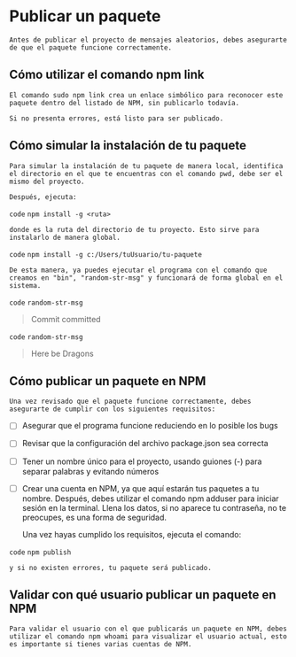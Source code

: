 # Publicar un paquete
	Antes de publicar el proyecto de mensajes aleatorios, debes asegurarte de que el paquete funcione correctamente.

## Cómo utilizar el comando npm link
	El comando sudo npm link crea un enlace simbólico para reconocer este paquete dentro del listado de NPM, sin publicarlo todavía.

	Si no presenta errores, está listo para ser publicado.

## **Cómo simular la instalación de tu paquete**
	Para simular la instalación de tu paquete de manera local, identifica el directorio en el que te encuentras con el comando pwd, debe ser el mismo del proyecto.

	Después, ejecuta:

`code`	`npm install -g <ruta>`

	donde es la ruta del directorio de tu proyecto. Esto sirve para instalarlo de manera global.

`code`	`npm install -g c:/Users/tuUsuario/tu-paquete`

	De esta manera, ya puedes ejecutar el programa con el comando que creamos en "bin", "random-str-msg" y funcionará de forma global en el sistema.

`code`	`random-str-msg`
>	Commit committed

`code`	`random-str-msg` 
>	Here be Dragons

## Cómo publicar un paquete en NPM
	Una vez revisado que el paquete funcione correctamente, debes asegurarte de cumplir con los siguientes requisitos: 
	
-[ ] Asegurar que el programa funcione reduciendo en lo posible los bugs
-[ ] Revisar que la configuración del archivo package.json sea correcta
-[ ] Tener un nombre único para el proyecto, usando guiones (-) para separar palabras y evitando números
-[ ] Crear una cuenta en NPM, ya que aquí estarán tus paquetes a tu nombre. Después, debes utilizar el comando npm adduser para iniciar sesión en la terminal. Llena los datos, si no aparece tu contraseña, no te preocupes, es una forma de seguridad.

	Una vez hayas cumplido los requisitos, ejecuta el comando:
	
`code`	`npm publish`
	
	y si no existen errores, tu paquete será publicado.

## **Validar con qué usuario publicar un paquete en NPM**

	Para validar el usuario con el que publicarás un paquete en NPM, debes utilizar el comando npm whoami para visualizar el usuario actual, esto es importante si tienes varias cuentas de NPM.





